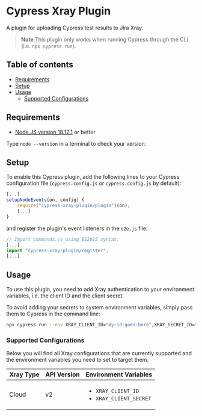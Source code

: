 # Cypress Xray Plugin

A plugin for uploading Cypress test results to Jira Xray.

> **Note**
> This plugin only works when running Cypress through the CLI (i.e. `npx cypress run`).

## Table of contents

-   [Requirements](#requirements)
-   [Setup](#setup)
-   [Usage](#usage)
    -   [Supported Configurations](#supported-configurations)

## Requirements

-   [Node.JS version 18.12.1](https://nodejs.org/en/download/) or better

Type `node --version` in a terminal to check your version.

## Setup

To enable this Cypress plugin, add the following lines to your Cypress configuration file (`cypress.config.js` or `cypress.config.js` by default):

```js
[...]
setupNodeEvents(on, config) {
    require("cypress-xray-plugin/plugin")(on);
    [...]
}
```

and register the plugin's event listeners in the `e2e.js` file:

```js
// Import commands.js using ES2015 syntax:
[...]
import "cypress-xray-plugin/register";
[...]

```

## Usage

To use this plugin, you need to add Xray authentication to your environment variables, i.e. the client ID and the client secret.

To avoid adding your secrets to system environment variables, simply pass them to Cypress in the command line:

```sh
npx cypress run --env XRAY_CLIENT_ID="my-id-goes-here",XRAY_SECRET_ID="my-secret-goes-here"
```

### Supported Configurations

Below you will find all Xray configurations that are currently supported and the environment variables you need to set to target them.

| Xray Type | API Version | Environment Variables                                           |
| --------- | ----------- | --------------------------------------------------------------- |
| Cloud     | v2          | <ul><li>`XRAY_CLIENT_ID`</li><li>`XRAY_CLIENT_SECRET`</li></ul> |
